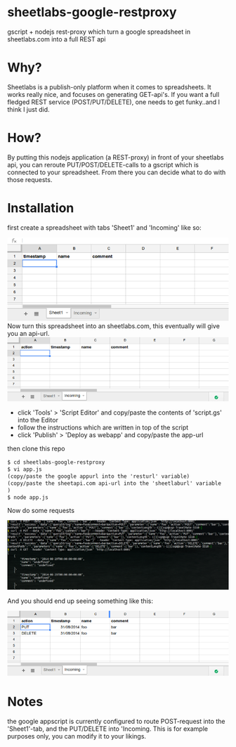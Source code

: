 sheetlabs-google-restproxy
==========================

gscript + nodejs rest-proxy which turn a google spreadsheet in sheetlabs.com into a full REST api

# Why?

Sheetlabs is a publish-only platform when it comes to spreadsheets.
It works really nice, and focuses on generating GET-api's.
If you want a full fledged REST service (POST/PUT/DELETE), one needs to get funky..and I think I just did.

# How?

By putting this nodejs application (a REST-proxy) in front of your sheetlabs api, you can 
reroute PUT/POST/DELETE-calls to a gscript which is connected to your spreadsheet.
From there you can decide what to do with those requests.

# Installation

first create a spreadsheet with tabs 'Sheet1' and 'Incoming' like so:

<img alt="" src=".res/ghowto1.png"/>
<br>
Now turn this spreadsheet into an sheetlabs.com, this eventually will give you an api-url.
<br>
<img alt="" src=".res/ghowto2.png"/>
<br>

* click 'Tools' > 'Script Editor' and copy/paste the contents of 'script.gs' into the Editor
* follow the instructions which are written in top of the script
* click 'Publish' > 'Deploy as webapp' and copy/paste the app-url 

then clone this repo

    $ cd sheetlabs-google-restproxy
    $ vi app.js 
    (copy/paste the google appurl into the 'resturl' variable)
    (copy/paste the sheetapi.com api-url into the 'sheetlaburl' variable  )
    $ node app.js 

Now do some requests 

<img alt="" src=".res/requests.png"/>

And you should end up seeing something like this:

<img alt="" src=".res/gresult.png"/>

# Notes 

the google appscript is currently configured to route POST-request into the 'Sheet1'-tab, and the PUT/DELETE into 'Incoming. This is for example purposes only, you can modify it to your likings.
